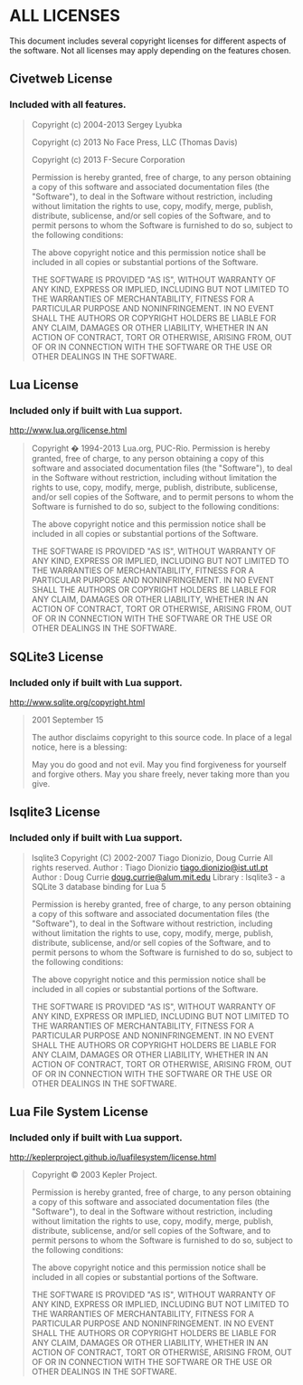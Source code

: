ALL LICENSES
=====

This document includes several copyright licenses for different
aspects of the software.  Not all licenses may apply depending
on the features chosen.

Civetweb License
-----

### Included with all features.

> Copyright (c) 2004-2013 Sergey Lyubka
>
> Copyright (c) 2013 No Face Press, LLC (Thomas Davis)
>
> Copyright (c) 2013 F-Secure Corporation
>
> Permission is hereby granted, free of charge, to any person obtaining a copy
> of this software and associated documentation files (the "Software"), to deal
> in the Software without restriction, including without limitation the rights
> to use, copy, modify, merge, publish, distribute, sublicense, and/or sell
> copies of the Software, and to permit persons to whom the Software is
> furnished to do so, subject to the following conditions:
>
> The above copyright notice and this permission notice shall be included in
> all copies or substantial portions of the Software.
>
> THE SOFTWARE IS PROVIDED "AS IS", WITHOUT WARRANTY OF ANY KIND, EXPRESS OR
> IMPLIED, INCLUDING BUT NOT LIMITED TO THE WARRANTIES OF MERCHANTABILITY,
> FITNESS FOR A PARTICULAR PURPOSE AND NONINFRINGEMENT. IN NO EVENT SHALL THE
> AUTHORS OR COPYRIGHT HOLDERS BE LIABLE FOR ANY CLAIM, DAMAGES OR OTHER
> LIABILITY, WHETHER IN AN ACTION OF CONTRACT, TORT OR OTHERWISE, ARISING FROM,
> OUT OF OR IN CONNECTION WITH THE SOFTWARE OR THE USE OR OTHER DEALINGS IN
> THE SOFTWARE.

Lua License
------

### Included only if built with Lua support.

http://www.lua.org/license.html

> Copyright � 1994-2013 Lua.org, PUC-Rio.
> Permission is hereby granted, free of charge, to any person obtaining a copy of this software and associated documentation files (the "Software"), to deal in the Software without restriction, including without limitation the rights to use, copy, modify, merge, publish, distribute, sublicense, and/or sell copies of the Software, and to permit persons to whom the Software is furnished to do so, subject to the following conditions:
>
> The above copyright notice and this permission notice shall be included in all copies or substantial portions of the Software.
>
> THE SOFTWARE IS PROVIDED "AS IS", WITHOUT WARRANTY OF ANY KIND, EXPRESS OR IMPLIED, INCLUDING BUT NOT LIMITED TO THE WARRANTIES OF MERCHANTABILITY, FITNESS FOR A PARTICULAR PURPOSE AND NONINFRINGEMENT. IN NO EVENT SHALL THE AUTHORS OR COPYRIGHT HOLDERS BE LIABLE FOR ANY CLAIM, DAMAGES OR OTHER LIABILITY, WHETHER IN AN ACTION OF CONTRACT, TORT OR OTHERWISE, ARISING FROM, OUT OF OR IN CONNECTION WITH THE SOFTWARE OR THE USE OR OTHER DEALINGS IN THE SOFTWARE.


SQLite3 License
------

### Included only if built with Lua support.

http://www.sqlite.org/copyright.html

> 2001 September 15
>
> The author disclaims copyright to this source code.  In place of
> a legal notice, here is a blessing:
>
>    May you do good and not evil.
>    May you find forgiveness for yourself and forgive others.
>    May you share freely, never taking more than you give.

lsqlite3 License
------

### Included only if built with Lua support.

> lsqlite3
> Copyright (C) 2002-2007 Tiago Dionizio, Doug Currie
> All rights reserved.
> Author    : Tiago Dionizio <tiago.dionizio@ist.utl.pt>
> Author    : Doug Currie <doug.currie@alum.mit.edu>
> Library   : lsqlite3 - a SQLite 3 database binding for Lua 5
>
> Permission is hereby granted, free of charge, to any person obtaining
> a copy of this software and associated documentation files (the
> "Software"), to deal in the Software without restriction, including
> without limitation the rights to use, copy, modify, merge, publish,
> distribute, sublicense, and/or sell copies of the Software, and to
> permit persons to whom the Software is furnished to do so, subject to
> the following conditions:
>
> The above copyright notice and this permission notice shall be
> included in all copies or substantial portions of the Software.
>
> THE SOFTWARE IS PROVIDED "AS IS", WITHOUT WARRANTY OF ANY KIND,
> EXPRESS OR IMPLIED, INCLUDING BUT NOT LIMITED TO THE WARRANTIES OF
> MERCHANTABILITY, FITNESS FOR A PARTICULAR PURPOSE AND NONINFRINGEMENT.
> IN NO EVENT SHALL THE AUTHORS OR COPYRIGHT HOLDERS BE LIABLE FOR ANY
> CLAIM, DAMAGES OR OTHER LIABILITY, WHETHER IN AN ACTION OF CONTRACT,
> TORT OR OTHERWISE, ARISING FROM, OUT OF OR IN CONNECTION WITH THE
> SOFTWARE OR THE USE OR OTHER DEALINGS IN THE SOFTWARE.

Lua File System License
------

### Included only if built with Lua support.

http://keplerproject.github.io/luafilesystem/license.html

> Copyright © 2003 Kepler Project.
>
> Permission is hereby granted, free of charge, to any person obtaining a copy of this software and associated documentation files (the "Software"), to deal in the Software without restriction, including without limitation the rights to use, copy, modify, merge, publish, distribute, sublicense, and/or sell copies of the Software, and to permit persons to whom the Software is furnished to do so, subject to the following conditions:
>
> The above copyright notice and this permission notice shall be included in all copies or substantial portions of the Software.
>
> THE SOFTWARE IS PROVIDED "AS IS", WITHOUT WARRANTY OF ANY KIND, EXPRESS OR IMPLIED, INCLUDING BUT NOT LIMITED TO THE WARRANTIES OF MERCHANTABILITY, FITNESS FOR A PARTICULAR PURPOSE AND NONINFRINGEMENT. IN NO EVENT SHALL THE AUTHORS OR COPYRIGHT HOLDERS BE LIABLE FOR ANY CLAIM, DAMAGES OR OTHER LIABILITY, WHETHER IN AN ACTION OF CONTRACT, TORT OR OTHERWISE, ARISING FROM, OUT OF OR IN CONNECTION WITH THE SOFTWARE OR THE USE OR OTHER DEALINGS IN THE SOFTWARE.

